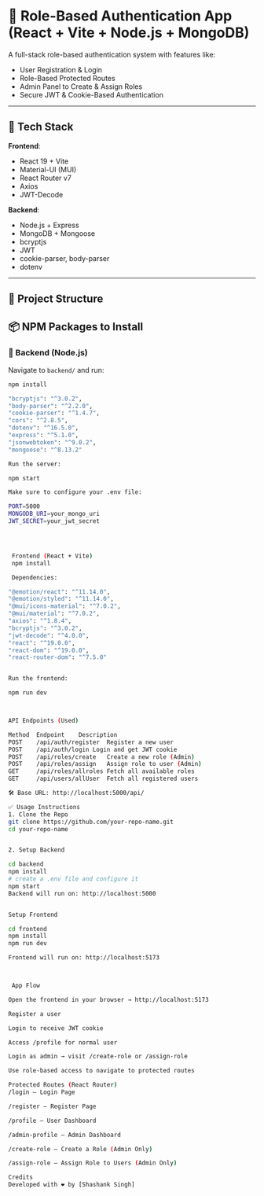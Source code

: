 # 🔐 Role-Based Authentication App (React + Vite + Node.js + MongoDB)

A full-stack role-based authentication system with features like:

- User Registration & Login  
- Role-Based Protected Routes  
- Admin Panel to Create & Assign Roles  
- Secure JWT & Cookie-Based Authentication  

---

## 🚀 Tech Stack

**Frontend**:
- React 19 + Vite
- Material-UI (MUI)
- React Router v7
- Axios
- JWT-Decode

**Backend**:
- Node.js + Express
- MongoDB + Mongoose
- bcryptjs
- JWT
- cookie-parser, body-parser
- dotenv

---

## 📁 Project Structure

## 📦 NPM Packages to Install

### 🔧 Backend (Node.js)

Navigate to `backend/` and run:

```bash
npm install

"bcryptjs": "^3.0.2",
"body-parser": "^2.2.0",
"cookie-parser": "^1.4.7",
"cors": "^2.8.5",
"dotenv": "^16.5.0",
"express": "^5.1.0",
"jsonwebtoken": "^9.0.2",
"mongoose": "^8.13.2"

Run the server:

npm start

Make sure to configure your .env file:

PORT=5000
MONGODB_URI=your_mongo_uri
JWT_SECRET=your_jwt_secret




 Frontend (React + Vite)
 npm install

 Dependencies:

"@emotion/react": "^11.14.0",
"@emotion/styled": "^11.14.0",
"@mui/icons-material": "^7.0.2",
"@mui/material": "^7.0.2",
"axios": "^1.8.4",
"bcryptjs": "^3.0.2",
"jwt-decode": "^4.0.0",
"react": "^19.0.0",
"react-dom": "^19.0.0",
"react-router-dom": "^7.5.0"


Run the frontend:

npm run dev



API Endpoints (Used)

Method	Endpoint	Description
POST	/api/auth/register	Register a new user
POST	/api/auth/login	Login and get JWT cookie
POST	/api/roles/create	Create a new role (Admin)
POST	/api/roles/assign	Assign role to user (Admin)
GET	    /api/roles/allroles	Fetch all available roles
GET	    /api/users/allUser	Fetch all registered users

🛠️ Base URL: http://localhost:5000/api/

✅ Usage Instructions
1. Clone the Repo
git clone https://github.com/your-repo-name.git
cd your-repo-name


2. Setup Backend

cd backend
npm install
# create a .env file and configure it
npm start
Backend will run on: http://localhost:5000


Setup Frontend

cd frontend
npm install
npm run dev

Frontend will run on: http://localhost:5173



 App Flow

Open the frontend in your browser → http://localhost:5173

Register a user

Login to receive JWT cookie

Access /profile for normal user

Login as admin → visit /create-role or /assign-role

Use role-based access to navigate to protected routes

Protected Routes (React Router)
/login – Login Page

/register – Register Page

/profile – User Dashboard

/admin-profile – Admin Dashboard

/create-role – Create a Role (Admin Only)

/assign-role – Assign Role to Users (Admin Only)

Credits
Developed with ❤️ by [Shashank Singh]